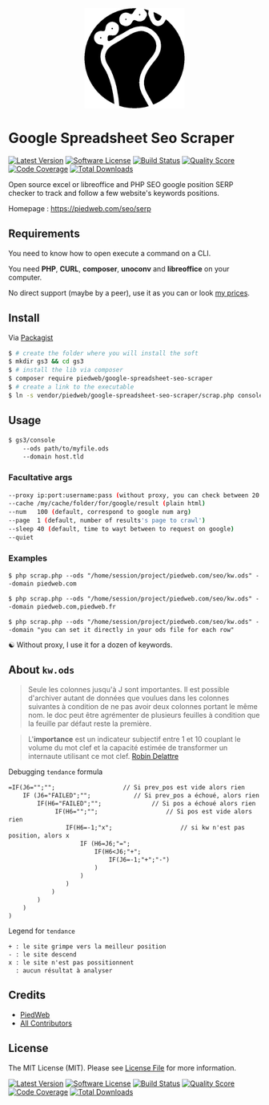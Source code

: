 <p align="center"><a href="https://dev.piedweb.com">
<img src="https://raw.githubusercontent.com/PiedWeb/piedweb-devoluix-theme/master/src/img/logo_title.png" width="200" height="200" alt="Open Source Package" />
</a></p>

# Google Spreadsheet Seo Scraper

[![Latest Version](https://img.shields.io/github/tag/PiedWeb/GoogleSpreadsheetSeoScraper.svg?style=flat&label=release)](https://github.com/PiedWeb/GoogleSpreadsheetSeoScraper/tags)
[![Software License](https://img.shields.io/badge/license-MIT-brightgreen.svg?style=flat)](LICENSE)
[![Build Status](https://img.shields.io/travis/PiedWeb/GoogleSpreadsheetSeoScraper/master.svg?style=flat)](https://travis-ci.org/PiedWeb/GoogleSpreadsheetSeoScraper)
[![Quality Score](https://img.shields.io/scrutinizer/g/PiedWeb/GoogleSpreadsheetSeoScraper.svg?style=flat)](https://scrutinizer-ci.com/g/PiedWeb/GoogleSpreadsheetSeoScraper)
[![Code Coverage](https://img.shields.io/scrutinizer/coverage/g/PiedWeb/GoogleSpreadsheetSeoScraper.svg?style=flat)](https://scrutinizer-ci.com/g/PiedWeb/GoogleSpreadsheetSeoScraper/code-structure)
[![Total Downloads](https://img.shields.io/packagist/dt/piedweb/google-spreadsheet-seo-scraper.svg?style=flat)](https://packagist.org/packages/piedweb/google-spreadsheet-seo-scraper)

Open source excel or libreoffice and PHP SEO google position SERP checker to track and follow a few website's keywords positions.

Homepage : https://piedweb.com/seo/serp

## Requirements

You need to know how to open execute a command on a CLI.

You need **PHP**, **CURL**, **composer**, **unoconv** and **libreoffice** on your computer.

No direct support (maybe by a peer), use it as you can or look [my prices](https://piedweb.com/#devis).

## Install

Via [Packagist](https://packagist.org/packages/piedweb/google-spreadsheet-seo-scraper)

``` bash
$ # create the folder where you will install the soft
$ mkdir gs3 && cd gs3
$ # install the lib via composer
$ composer require piedweb/google-spreadsheet-seo-scraper
$ # create a link to the executable
$ ln -s vendor/piedweb/google-spreadsheet-seo-scraper/scrap.php console && chmod +x console
```

## Usage

``` bash
$ gs3/console
    --ods path/to/myfile.ods
    --domain host.tld
```

### Facultative args

``` bash
--proxy ip:port:username:pass (without proxy, you can check between 20 and 50 kw)
--cache /my/cache/folder/for/google/result (plain html)
--num   100 (default, correspond to google num arg)
--page  1 (default, number of results's page to crawl')
--sleep 40 (default, time to wayt between to request on google)
--quiet
```

### Examples

```
$ php scrap.php --ods "/home/session/project/piedweb.com/seo/kw.ods" --domain piedweb.com

```

```
$ php scrap.php --ods "/home/session/project/piedweb.com/seo/kw.ods" --domain piedweb.com,piedweb.fr

```

```
$ php scrap.php --ods "/home/session/project/piedweb.com/seo/kw.ods" --domain "you can set it directly in your ods file for each row"

```



☯ Without proxy, I use it for a dozen of keywords.

## About  `kw.ods`

> Seule les colonnes jusqu'à J sont importantes.
> Il est possible d'archiver autant de données que voulues dans les colonnes suivantes à condition de ne pas avoir
> deux colonnes portant le même nom.
> le doc peut être agrémenter de plusieurs feuilles à condition que la feuille par défaut reste la première.

> L'**importance** est un indicateur subjectif entre 1 et 10 couplant le volume du mot clef et la capacité estimée de transformer
> un internaute utilisant ce mot clef.
> [Robin Delattre](https://www.robin-d.fr/)


Debugging `tendance` formula
```
=IF(J6="";"";                   // Si prev_pos est vide alors rien
    IF (J6="FAILED";"";            // Si prev_pos a échoué, alors rien
        IF(H6="FAILED";"";              // Si pos a échoué alors rien
             IF(H6="";"";                   // Si pos est vide alors rien
                IF(H6=-1;"x";                   // si kw n'est pas position, alors x
                    IF (H6=J6;"=";
                        IF(H6<J6;"+";
                            IF(J6=-1;"+";"-")
                        )
                    )
                )
            )
        )
    )
)
```

Legend for `tendance`

```
+ : le site grimpe vers la meilleur position
- : le site descend
x : le site n'est pas possitionnent
  : aucun résultat à analyser
```

## Credits

- [PiedWeb](https://piedweb.com)
- [All Contributors](https://github.com/PiedWeb/GoogleSpreadsheetSeoScraper/graphs/contributors)

## License

The MIT License (MIT). Please see [License File](LICENSE) for more information.

[![Latest Version](https://img.shields.io/github/tag/PiedWeb/GoogleSpreadsheetSeoScraper.svg?style=flat&label=release)](https://github.com/PiedWeb/GoogleSpreadsheetSeoScraper/tags)
[![Software License](https://img.shields.io/badge/license-MIT-brightgreen.svg?style=flat)](LICENSE)
[![Build Status](https://img.shields.io/travis/PiedWeb/GoogleSpreadsheetSeoScraper/master.svg?style=flat)](https://travis-ci.org/PiedWeb/GoogleSpreadsheetSeoScraper)
[![Quality Score](https://img.shields.io/scrutinizer/g/PiedWeb/GoogleSpreadsheetSeoScraper.svg?style=flat)](https://scrutinizer-ci.com/g/PiedWeb/GoogleSpreadsheetSeoScraper)
[![Code Coverage](https://img.shields.io/scrutinizer/coverage/g/PiedWeb/GoogleSpreadsheetSeoScraper.svg?style=flat)](https://scrutinizer-ci.com/g/PiedWeb/GoogleSpreadsheetSeoScraper/code-structure)
[![Total Downloads](https://img.shields.io/packagist/dt/piedweb/google-spreadsheet-seo-scraper.svg?style=flat)](https://packagist.org/packages/piedweb/google-spreadsheet-seo-scraper)
